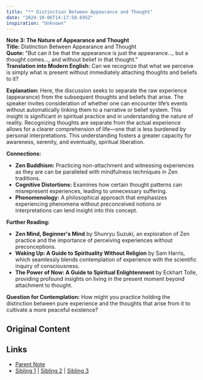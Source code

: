 ```yaml
---
title: "** Distinction Between Appearance and Thought"
date: "2024-10-06T14:17:58.695Z"
inspiration: "Unknown"
---
```


  
**Note 3: The Nature of Appearance and Thought**  
**Title:** Distinction Between Appearance and Thought  
**Quote:** "But can it be that the appearance is just the appearance..., but a thought comes..., and without belief in that thought."  
**Translation into Modern English:** Can we recognize that what we perceive is simply what is present without immediately attaching thoughts and beliefs to it?  

**Explanation:** Here, the discussion seeks to separate the raw experience (appearance) from the subsequent thoughts and beliefs that arise. The speaker invites consideration of whether one can encounter life’s events without automatically linking them to a narrative or belief system. This insight is significant in spiritual practice and in understanding the nature of reality. Recognizing thoughts are separate from the actual experience allows for a clearer comprehension of life—one that is less burdened by personal interpretations. This understanding fosters a greater capacity for awareness, serenity, and eventually, spiritual liberation.

**Connections:**  
- **Zen Buddhism:** Practicing non-attachment and witnessing experiences as they are can be paralleled with mindfulness techniques in Zen traditions.  
- **Cognitive Distortions:** Examines how certain thought patterns can misrepresent experiences, leading to unnecessary suffering.  
- **Phenomenology:** A philosophical approach that emphasizes experiencing phenomena without preconceived notions or interpretations can lend insight into this concept.  

**Further Reading:**  
- **Zen Mind, Beginner's Mind** by Shunryu Suzuki, an exploration of Zen practice and the importance of perceiving experiences without preconceptions.  
- **Waking Up: A Guide to Spirituality Without Religion** by Sam Harris, which seamlessly blends contemplation of experience with the scientific inquiry of consciousness.  
- **The Power of Now: A Guide to Spiritual Enlightenment** by Eckhart Tolle, providing profound insights on living in the present moment beyond attachment to thought.  

**Question for Contemplation:** How might you practice holding the distinction between pure experience and the thoughts that arise from it to cultivate a more peaceful existence?  


## Original Content



## Links

- [Parent Note](/parent-note.md)
- [Sibling 1](/zettel1.md) | [Sibling 2](/zettel2.md) | [Sibling 3](/zettel3.md)
